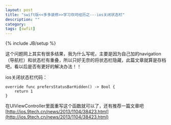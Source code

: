```yaml
---
layout: post
title: "swift版<<多多装修>>学习坎坷经历之---ios关闭状态栏"
description: ""
category:
tags: [swfit]
---
```

{% include JB/setup %}    


这个问题网上其实有很多结果，我为什么写呢，主要是因为自己加的navigation（导航栏）和状态栏有重叠，所以只好无奈的将状态栏隐藏，此篇文章就算是存档吧，看以后是否有更好的解决办法！！       

ios关闭状态栏代码：     

    override func prefersStatusBarHidden() -> Bool {
        return 1
    }
    
在UIViewController里面重写这个函数就可以了，还有推荐一篇文章吧      
[http://ios.9tech.cn/news/2013/1104/38423.html](http://ios.9tech.cn/news/2013/1104/38423.html)